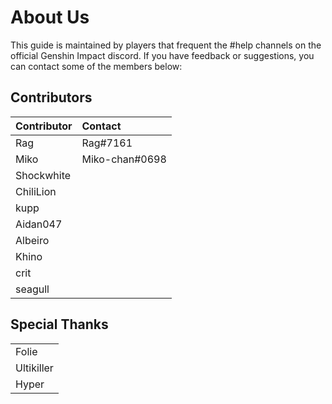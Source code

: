 # About Us

This guide is maintained by players that frequent the \#help channels on the official Genshin Impact discord. If you have feedback or suggestions, you can contact some of the members below:

## Contributors

| Contributor | Contact |
| :--- | :--- |
| Rag | Rag\#7161 |
| Miko | Miko-chan\#0698 |
| Shockwhite |  |
| ChiliLion |  |
| kupp |  |
| Aidan047 |  |
| Albeiro |  |
| Khino |  |
| crit |  |
| seagull |  |

## Special Thanks

|  |
| :--- |
| Folie |
| Ultikiller |
| Hyper |

